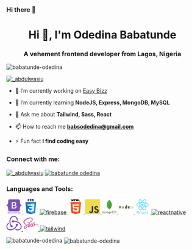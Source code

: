 ### Hi there 👋

<h1 align="center">Hi 👋, I'm Odedina Babatunde</h1>
<h3 align="center">A vehement frontend developer from Lagos, Nigeria</h3>

<p align="left"> <img src="https://komarev.com/ghpvc/?username=babatunde-odedina&label=Profile%20views&color=0e75b6&style=flat" alt="babatunde-odedina" /> </p>

<p align="left"> <a href="https://twitter.com/_abdulwasiu" target="blank"><img src="https://img.shields.io/twitter/follow/_abdulwasiu?logo=twitter&style=for-the-badge" alt="_abdulwasiu" /></a> </p>

- 🔭 I’m currently working on [Easy Bizz](https://github.com/rasheedalt/eazy-bizz)

- 🌱 I’m currently learning **NodeJS, Express, MongoDB, MySQL**

- 💬 Ask me about **Tailwind, Sass, React**

- 📫 How to reach me **babsodedina@gmail.com**

- ⚡ Fun fact **I find coding easy**

<h3 align="left">Connect with me:</h3>
<p align="left">
<a href="https://twitter.com/_abdulwasiu" target="blank"><img align="center" src="https://raw.githubusercontent.com/rahuldkjain/github-profile-readme-generator/master/src/images/icons/Social/twitter.svg" alt="_abdulwasiu" height="30" width="40" /></a>
<a href="https://linkedin.com/in/babatunde odedina" target="blank"><img align="center" src="https://raw.githubusercontent.com/rahuldkjain/github-profile-readme-generator/master/src/images/icons/Social/linked-in-alt.svg" alt="babatunde odedina" height="30" width="40" /></a>
</p>

<h3 align="left">Languages and Tools:</h3>
<p align="left"> <a href="https://getbootstrap.com" target="_blank" rel="noreferrer"> <img src="https://raw.githubusercontent.com/devicons/devicon/master/icons/bootstrap/bootstrap-plain-wordmark.svg" alt="bootstrap" width="40" height="40"/> </a> <a href="https://www.w3schools.com/css/" target="_blank" rel="noreferrer"> <img src="https://raw.githubusercontent.com/devicons/devicon/master/icons/css3/css3-original-wordmark.svg" alt="css3" width="40" height="40"/> </a> <a href="https://firebase.google.com/" target="_blank" rel="noreferrer"> <img src="https://www.vectorlogo.zone/logos/firebase/firebase-icon.svg" alt="firebase" width="40" height="40"/> </a> <a href="https://www.w3.org/html/" target="_blank" rel="noreferrer"> <img src="https://raw.githubusercontent.com/devicons/devicon/master/icons/html5/html5-original-wordmark.svg" alt="html5" width="40" height="40"/> </a> <a href="https://developer.mozilla.org/en-US/docs/Web/JavaScript" target="_blank" rel="noreferrer"> <img src="https://raw.githubusercontent.com/devicons/devicon/master/icons/javascript/javascript-original.svg" alt="javascript" width="40" height="40"/> </a> <a href="https://www.mongodb.com/" target="_blank" rel="noreferrer"> <img src="https://raw.githubusercontent.com/devicons/devicon/master/icons/mongodb/mongodb-original-wordmark.svg" alt="mongodb" width="40" height="40"/> </a> <a href="https://nodejs.org" target="_blank" rel="noreferrer"> <img src="https://raw.githubusercontent.com/devicons/devicon/master/icons/nodejs/nodejs-original-wordmark.svg" alt="nodejs" width="40" height="40"/> </a> <a href="https://reactjs.org/" target="_blank" rel="noreferrer"> <img src="https://raw.githubusercontent.com/devicons/devicon/master/icons/react/react-original-wordmark.svg" alt="react" width="40" height="40"/> </a> <a href="https://reactnative.dev/" target="_blank" rel="noreferrer"> <img src="https://reactnative.dev/img/header_logo.svg" alt="reactnative" width="40" height="40"/> </a> <a href="https://redux.js.org" target="_blank" rel="noreferrer"> <img src="https://raw.githubusercontent.com/devicons/devicon/master/icons/redux/redux-original.svg" alt="redux" width="40" height="40"/> </a> <a href="https://sass-lang.com" target="_blank" rel="noreferrer"> <img src="https://raw.githubusercontent.com/devicons/devicon/master/icons/sass/sass-original.svg" alt="sass" width="40" height="40"/> </a> <a href="https://tailwindcss.com/" target="_blank" rel="noreferrer"> <img src="https://www.vectorlogo.zone/logos/tailwindcss/tailwindcss-icon.svg" alt="tailwind" width="40" height="40"/> </a> </p>

<p><img align="left" src="https://github-readme-stats.vercel.app/api/top-langs?username=babatunde-odedina&show_icons=true&locale=en&layout=compact" alt="babatunde-odedina" /></p>

<p>&nbsp;<img align="center" src="https://github-readme-stats.vercel.app/api?username=babatunde-odedina&show_icons=true&locale=en" alt="babatunde-odedina" /></p>
